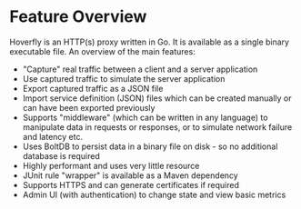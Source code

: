 # Feature Overview

Hoverfly is an HTTP(s) proxy written in Go. It is available as a single binary executable file. An overview of the main features:

* "Capture" real traffic between a client and a server application
* Use captured traffic to simulate the server application
* Export captured traffic as a JSON file
* Import service definition (JSON) files which can be created manually or can have been exported previously
* Supports "middleware" (which can be written in any language) to manipulate data in requests or responses, or to simulate network failure and latency etc.
* Uses BoltDB to persist data in a binary file on disk - so no additional database is required
* Highly performant and uses very little resource
* JUnit rule "wrapper" is available as a Maven dependency
* Supports HTTPS and can generate certificates if required
* Admin UI (with authentication) to change state and view basic metrics 
